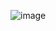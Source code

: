 ![image](https://github.com/jack-balster/Social-Media-Flask-App/assets/107078414/61ed2a73-f7ec-4b4c-93d4-5b2b87a6e88c)
